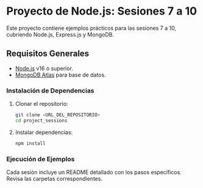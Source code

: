 # Proyecto de Node.js: Sesiones 7 a 10

Este proyecto contiene ejemplos prácticos para las sesiones 7 a 10, cubriendo Node.js, Express.js y MongoDB.

## Requisitos Generales
- [Node.js](https://nodejs.org/) v16 o superior.
- [MongoDB Atlas](https://www.mongodb.com/atlas) para base de datos.

### Instalación de Dependencias
1. Clonar el repositorio:
    ```bash
    git clone <URL_DEL_REPOSITORIO>
    cd project_sessions
    ```
2. Instalar dependencias:
    ```bash
    npm install
    ```

### Ejecución de Ejemplos
Cada sesión incluye un README detallado con los pasos específicos. Revisa las carpetas correspondientes.